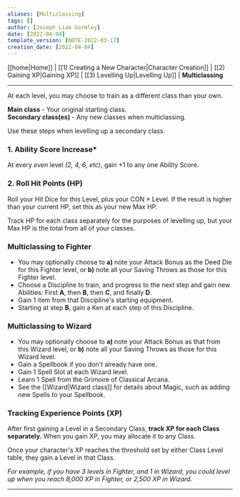 ```yaml
---
aliases: [Multiclassing]
tags: []
author: [Joseph Liao Gormley]
date: [2022-04-04]
template_version: [NOTE-2022-03-17]
creation_date: [2022-04-04]
---
```

[[home|Home]] | [[1) Creating a New Character|Character Creation]] | [[2) Gaining XP|Gaining XP]] | [[3) Levelling Up|Levelling Up]] | **Multiclassing**
___
At each level, you may choose to train as a different class than your own. 

**Main class** - Your original starting class.<br>
**Secondary class(es)** - Any new classes when multiclassing.

Use these steps when levelling up a secondary class.

### 1. Ability Score Increase*
At every *even* level *(2, 4, 6, etc)*, gain +1 to any one Ability Score.

### 2. Roll Hit Points (HP)
Roll your Hit Dice for this Level, plus your CON $\times$ Level. If the result is higher than your current HP, set this as your new Max HP.

Track HP for each class separately for the purposes of levelling up, but your Max HP is the total from all of your classes.

### Multiclassing to Fighter
- You may optionally choose to **a)** note your Attack Bonus as the Deed Die for this Fighter level, or **b)** note all your Saving Throws as those for this Fighter level.
- Choose a Discipline to train, and progress to the next step and gain new Abilities: First **A**, then **B**, then **C**, and finally **D**.
- Gain 1 item from that Discipline's starting equipment. 
- Starting at step **B**, gain a Ken at each step of this Discipline.

### Multiclassing to Wizard
- You may optionally choose to **a)** note your Attack Bonus as that from this Wizard level, or **b)** note all your Saving Throws as those for this Wizard level.
- Gain a Spellbook if you don't already have one.
- Gain 1 Spell Slot at each Wizard level.
- Learn 1 Spell from the Grimoire of Classical Arcana.
- See the [[Wizard|Wizard class]] for details about Magic, such as adding new Spells to your Spellbook.

### Tracking Experience Points (XP)
After first gaining a Level in a Secondary Class, **track XP for each Class separately.** When you gain XP, you may allocate it to any Class.

Once your character's XP reaches the threshold set by either Class Level table, they gain a Level in that Class.

*For example, if you have 3 levels in Fighter, and 1 in Wizard, you could level up when you reach 8,000 XP in Fighter, or 2,500 XP in Wizard.* 
<!--Revisit-->

___
